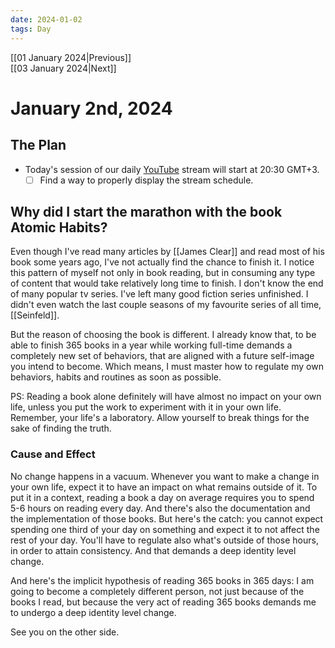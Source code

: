 ```yaml
---
date: 2024-01-02
tags: Day
---
```


[[01 January 2024|Previous]]  
[[03 January 2024|Next]]

# January 2nd, 2024
## The Plan

- Today's session of our daily [YouTube](https://www.youtube.com/@read365org) stream will start at 20:30 GMT+3.
	- [ ] Find a way to properly display the stream schedule.

## Why did I start the marathon with the book Atomic Habits?

Even though I've read many articles by [[James Clear]] and read most of his book some years ago, I've not actually find the chance to finish it. I notice this pattern of myself not only in book reading, but in consuming any type of content that would take relatively long time to finish. I don't know the end of many popular tv series. I've left many good fiction series unfinished. I didn't even watch the last couple seasons of my favourite series of all time, [[Seinfeld]].

But the reason of choosing the book is different. I already know that, to be able to finish 365 books in a year while working full-time demands a completely new set of behaviors, that are aligned with a future self-image you intend to become. Which means, I must master how to regulate my own behaviors, habits and routines as soon as possible.

PS: Reading a book alone definitely will have almost no impact on your own life, unless you put the work to experiment with it in your own life. Remember, your life's a laboratory. Allow yourself to break things for the sake of finding the truth.

### Cause and Effect

No change happens in a vacuum. Whenever you want to make a change in your own life, expect it to have an impact on what remains outside of it. To put it in a context, reading a book a day on average requires you to spend 5-6 hours on reading every day. And there's also the documentation and the implementation of those books. But here's the catch: you cannot expect spending one third of your day on something and expect it to not affect the rest of your day. You'll have to regulate also what's outside of those hours, in order to attain consistency. And that demands a deep identity level change.

And here's the implicit hypothesis of reading 365 books in 365 days: I am going to become a completely different person, not just because of the books I read, but because the very act of reading 365 books demands me to undergo a deep identity level change.

See you on the other side.